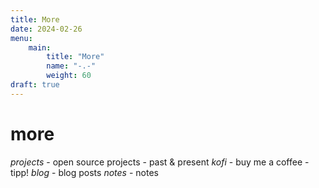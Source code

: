 ```yaml
---
title: More
date: 2024-02-26
menu:
    main:
        title: "More"
        name: "-.-"
        weight: 60
draft: true
---
```


# more

*projects* - open source projects - past & present
*kofi* - buy me a coffee - tipp!
*blog* - blog posts
*notes* - notes
